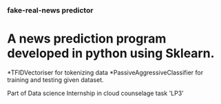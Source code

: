 ### fake-real-news predictor

# A news prediction program developed in python using Sklearn.
*TFIDVectoriser for tokenizing data 
*PassiveAggressiveClassifier for training and testing given dataset.

Part of Data science Internship in cloud counselage task 'LP3'
